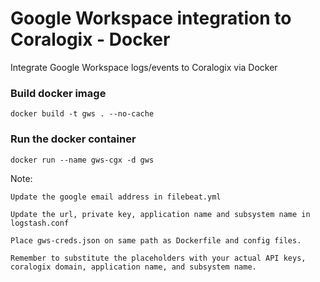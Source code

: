 # Google Workspace integration to Coralogix - Docker
Integrate Google Workspace logs/events to Coralogix via Docker

### Build docker image

```
docker build -t gws . --no-cache
```


### Run the docker container

```
docker run --name gws-cgx -d gws
```

Note: 

	Update the google email address in filebeat.yml
	
	Update the url, private key, application name and subsystem name in logstash.conf
      
	Place gws-creds.json on same path as Dockerfile and config files.

	Remember to substitute the placeholders with your actual API keys, coralogix domain, application name, and subsystem name.

